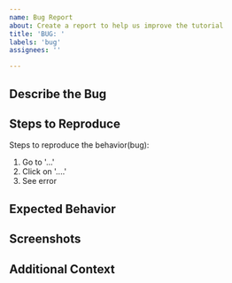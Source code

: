 ```yaml
---
name: Bug Report
about: Create a report to help us improve the tutorial
title: 'BUG: '
labels: 'bug'
assignees: ''

---
```


## Describe the Bug

<!-- A clear and concise description of what the bug is. -->

## Steps to Reproduce

Steps to reproduce the behavior(bug):
1. Go to '...'
2. Click on '....'
3. See error

## Expected Behavior

<!-- A clear and concise description of what you expected to happen. -->

## Screenshots

<!-- If applicable, add screenshots to help explain your problem. -->

## Additional Context

<!-- Add any other context about the problem here. -->
